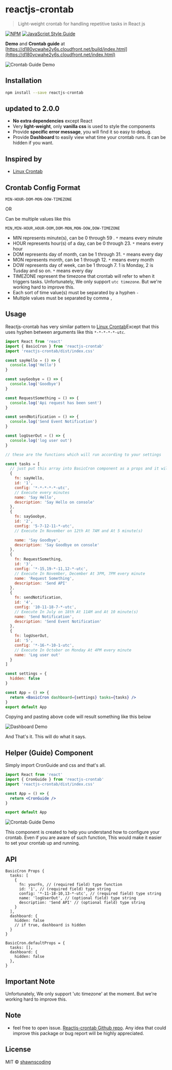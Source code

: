 # reactjs-crontab

> Light-weight crontab for handling repetitive tasks in React js

[![NPM](https://img.shields.io/npm/v/reactjs-crontab.svg)](https://www.npmjs.com/package/reactjs-crontab) [![JavaScript Style Guide](https://img.shields.io/badge/code_style-standard-brightgreen.svg)](https://standardjs.com)

**Demo** and **Crontab guide** at [https://d180vcwahe2y6s.cloudfront.net/build/index.html](https://d180vcwahe2y6s.cloudfront.net/index.html)

![Crontab Guide Demo](https://raw.githubusercontent.com/shawnscoding/reactjs-crontab/HEAD/assets/cronGuide.png)

## Installation

```bash
npm install --save reactjs-crontab
```

## updated to 2.0.0

- **No extra dependencies** except React
- Very **light-weight**, only **vanilla css** is used to style the components
- Provide **specific error message**, you will find it so easy to debug.
- Provide **Dashboard** to easily view what time your crontab runs. It can be hidden if you want.

## Inspired by

- [Linux Crontab](https://www.geeksforgeeks.org/crontab-in-linux-with-examples)

## Crontab Config Format

```
MIN-HOUR-DOM-MON-DOW-TIMEZONE
```

OR

Can be multiple values like this

```
MIN,MIN-HOUR,HOUR-DOM,DOM-MON,MON-DOW,DOW-TIMEZONE
```

- MIN represents minute(s), can be 0 through 59
  . `*` means every minute
- HOUR represents hour(s) of a day, can be 0 through 23. `*` means every hour
- DOM represents day of month, can be 1 through 31. `*` means every day
- MON represents month, can be 1 through 12. `*` means every month
- DOW represents day of week, can be 1 through 7. 1 is Monday, 2 is Tusday and so on. `*` means every day
- TIMEZONE represent the timezone that crontab will refer to when it triggers tasks. Unfortunately, We only support `utc timezone`. But we're working hard to improve this.
- Each sort of time value(s) must be separated by a hyphen `-`
- Multiple values must be separated by comma `,`

## Usage

Reactjs-crontab has very similar pattern to [Linux Crontab](https://www.geeksforgeeks.org/crontab-in-linux-with-examples)Except that this uses hyphen between arguments like this `*-*-*-*-*-utc`.

```jsx
import React from 'react'
import { BasicCron } from 'reactjs-crontab'
import 'reactjs-crontab/dist/index.css'

const sayHello = () => {
  console.log('Hello')
}

const sayGoobye = () => {
  console.log('Goodbye')
}

const RequestSomething = () => {
  console.log('Api request has been sent')
}

const sendNotification = () => {
  console.log('Send Event Notification')
}

const logUserOut = () => {
  console.log('log user out')
}

// these are the functions which will run according to your settings

const tasks = [
  // just put this array into BasicCron component as a props and it will work like magic!
  {
    fn: sayHello,
    id: '1',
    config: '*-*-*-*-*-utc',
    // Execute every minutes
    name: 'Say Hello',
    description: 'Say Hello on console'
  },
  {
    fn: sayGoobye,
    id: '2',
    config: '5-7-12-11-*-utc',
    // Execute In November on 12th At 7AM and At 5 minute(s)

    name: 'Say Goodbye',
    description: 'Say Goodbye on console'
  },
  {
    fn: RequestSomething,
    id: '3',
    config: '*-15,19-*-11,12-*-utc',
    // Execute In November, December At 3PM, 7PM every minute
    name: 'Request Something',
    description: 'Send API'
  },
  {
    fn: sendNotification,
    id: '4',
    config: '10-11-18-7-*-utc',
    // Execute In July on 18th At 11AM and At 10 minute(s)
    name: 'Send Notification',
    description: 'Send Event Notification'
  },
  {
    fn: logUserOut,
    id: '5',
    config: '*-16-*-10-1-utc',
    // Execute In October on Monday At 4PM every minute
    name: 'Log user out'
  }
]

const settings = {
  hidden: false
}

const App = () => {
  return <BasicCron dashboard={settings} tasks={tasks} />
}
export default App
```

Copying and pasting above code will result something like this below

![Dashboard Demo](https://raw.githubusercontent.com/shawnscoding/reactjs-crontab/HEAD/assets/dashboard.png)

And That's it. This will do what it says.

## Helper (Guide) Component

Simply import CronGuide and css and that's all.

```jsx
import React from 'react'
import { CronGuide } from 'reactjs-crontab'
import 'reactjs-crontab/dist/index.css'

const App = () => {
  return <CronGuide />
}

export default App
```

![Crontab Guide Demo](https://raw.githubusercontent.com/shawnscoding/reactjs-crontab/HEAD/assets/cronGuide.png)

This component is created to help you understand how to configure your crontab.
Even if you are aware of such function, This would make it easier to set your crontab up and running.

## API

```
BasicCron Props {
  tasks: [
    {
      fn: yourFn, // (required field) type function
      id: '1', // (required field) type string
      config: '*-11-18-10,13-*-utc', // (required field) type string
      name: 'logUserOut', // (optional field) type string
      description: 'Send API' // (optional field) type string
    }
  ],
  dashboard: {
    hidden: false
    // if true, dashboard is hidden
  }
}

BasicCron.defaultProps = {
  tasks: [],
  dashboard: {
    hidden: false
  },
}

```

## Important Note

Unfortunately, We only support 'utc timezone' at the moment. But we're working hard to improve this.

## Note

- feel free to open issue. [Reactjs-crontab Github repo](https://github.com/shawnscoding/reactjs-crontab). Any idea that could improve this package or bug report will be highly appreciated.

## License

MIT © [shawnscoding](https://github.com/shawnscoding/reactjs-crontab/blob/master/LICENSE)
